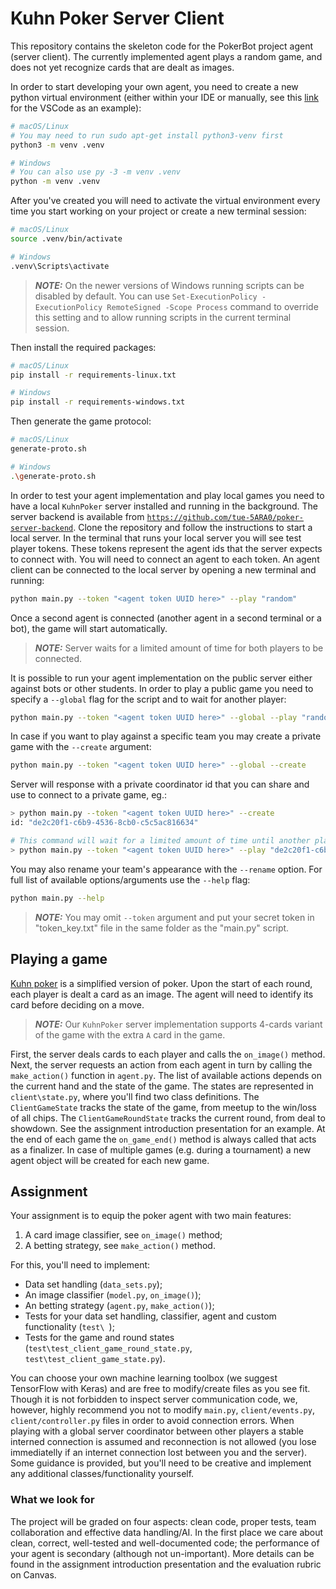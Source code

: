 # Kuhn Poker Server Client

This repository contains the skeleton code for the PokerBot project agent (server client). The currently implemented agent plays a random game,
and does not yet recognize cards that are dealt as images.

In order to start developing your own agent, you need to create a new python virtual environment (either within your IDE or manually, see this [link](https://code.visualstudio.com/docs/python/environments#_create-a-virtual-environment) for the VSCode as an example):

```bash
# macOS/Linux
# You may need to run sudo apt-get install python3-venv first
python3 -m venv .venv

# Windows
# You can also use py -3 -m venv .venv
python -m venv .venv
```


After you've created you will need to activate the virtual environment every time you start working on your project or create a new terminal session:

```bash
# macOS/Linux
source .venv/bin/activate

# Windows
.venv\Scripts\activate
```

> **_NOTE:_** On the newer versions of Windows running scripts can be disabled by default. You can use `Set-ExecutionPolicy -ExecutionPolicy RemoteSigned -Scope Process` command to override this setting and to allow running scripts in the current terminal session.

Then install the required packages:

```bash
# macOS/Linux
pip install -r requirements-linux.txt

# Windows
pip install -r requirements-windows.txt
```

Then generate the game protocol: 

```bash
# macOS/Linux
generate-proto.sh

# Windows
.\generate-proto.sh
```

In order to test your agent implementation and play local games you need to have a local `KuhnPoker` server installed and running in the background. The server backend is available from
[`https://github.com/tue-5ARA0/poker-server-backend`](https://github.com/tue-5ARA0/poker-server-backend). Clone the repository and follow the instructions to start a local server.
In the terminal that runs your local server you will see test player tokens. These tokens represent the agent ids that the server
expects to connect with. You will need to connect an agent to each token. An agent client can be connected to the local server
by opening a new terminal and running:

```bash
python main.py --token "<agent token UUID here>" --play "random"
``` 

Once a second agent is connected (another agent in a second terminal or a bot), the game will start automatically.

> **_NOTE:_** Server waits for a limited amount of time for both players to be connected.

It is possible to run your agent implementation on the public server either against bots or other students. In order to play a public game you need to specify a `--global` flag for the script and to wait for another player:

```bash
python main.py --token "<agent token UUID here>" --global --play "random"
```


In case if you want to play against a specific team you may create a private game with the `--create` argument:

```bash
python main.py --token "<agent token UUID here>" --global --create
```

Server will response with a private coordinator id that you can share and use to connect to a private game, eg.:

```bash
> python main.py --token "<agent token UUID here>" --create
id: "de2c20f1-c6b9-4536-8cb0-c5c5ac816634"

# This command will wait for a limited amount of time until another player is connected
> python main.py --token "<agent token UUID here>" --play "de2c20f1-c6b9-4536-8cb0-c5c5ac816634"
```

You may also rename your team's appearance with the `--rename` option. For full list of available options/arguments use the `--help` flag:

```bash
python main.py --help
```

> **_NOTE:_** You may omit `--token` argument and put your secret token in "token_key.txt" file in the same 
folder as the "main.py" script. 

## Playing a game
[Kuhn poker](https://en.wikipedia.org/wiki/Kuhn_poker) is a simplified version of poker. Upon the start of each round, 
each player is dealt a card as an image. The agent will need to identify its card before deciding on a move. 

> **_NOTE:_**  Our `KuhnPoker` server implementation supports 4-cards variant of the game with the extra `A` card in the game.

First, the server deals cards to each player and calls the `on_image()` method. Next, the server requests an action from each agent in turn by calling the `make_action()` function in `agent.py`. The list of available actions depends
on the current hand and the state of the game. The states are represented in `client\state.py`, where you'll find two class definitions.
The `ClientGameState` tracks the state of the game, from meetup to the win/loss of all chips. The `ClientGameRoundState` tracks
the current round, from deal to showdown. See the assignment introduction presentation for an example. At the end of each game the `on_game_end()` method is always called that acts as a finalizer. In case of multiple games (e.g. during a tournament) a new agent object will be created for each new game.


## Assignment

Your assignment is to equip the poker agent with two main features:

1. A card image classifier, see `on_image()` method;
2. A betting strategy, see `make_action()` method.

For this, you'll need to implement:

- Data set handling (`data_sets.py`);
- An image classifier (`model.py`, `on_image()`);
- An betting strategy (`agent.py`, `make_action()`);
- Tests for your data set handling, classifier, agent and custom functionality (`test\ `);
- Tests for the game and round states (`test\test_client_game_round_state.py`, `test\test_client_game_state.py`).

You can choose your own machine learning toolbox (we suggest TensorFlow with Keras) and are free to modify/create 
files as you see fit. Though it is not forbidden to inspect server communication code, we, however, highly recommend you not to modify `main.py`, `client/events.py`, `client/controller.py` files in order to avoid connection errors. When playing with a global server coordinator between other players a stable interned connection is assumed and reconnection is not allowed (you lose immediatelly if an internet connection lost between you and the server). Some guidance is provided, but you'll need to be creative and implement any additional 
classes/functionality yourself.


### What we look for

The project will be graded on four aspects: clean code, proper tests, team collaboration and effective data handling/AI. 
In the first place we care about clean, correct, well-tested and well-documented code; the performance of your agent is
secondary (although not un-important). More details can be found in the assignment introduction presentation and the
evaluation rubric on Canvas.